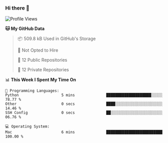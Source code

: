 ### Hi there 👋

<!--
**huayuan4396/huayuan4396** is a ✨ _special_ ✨ repository because its `README.md` (this file) appears on your GitHub profile.

Here are some ideas to get you started:

- 🔭 I’m currently working on ...
- 🌱 I’m currently learning ...
- 👯 I’m looking to collaborate on ...
- 🤔 I’m looking for help with ...
- 💬 Ask me about ...
- 📫 How to reach me: ...
- 😄 Pronouns: ...
- ⚡ Fun fact: ...
-->

<!--START_SECTION:waka-->
![Profile Views](http://img.shields.io/badge/Profile%20Views-1-blue)

**🐱 My GitHub Data** 

> 📦 509.8 kB Used in GitHub's Storage 
 > 
> 🚫 Not Opted to Hire
 > 
> 📜 12 Public Repositories 
 > 
> 🔑 12 Private Repositories 
 > 
📊 **This Week I Spent My Time On** 

```text
💬 Programming Languages: 
Python                   5 mins              ████████████████████░░░░░   78.77 % 
Other                    0 secs              ████░░░░░░░░░░░░░░░░░░░░░   14.46 % 
SSH Config               0 secs              ██░░░░░░░░░░░░░░░░░░░░░░░   06.76 % 

💻 Operating System: 
Mac                      6 mins              █████████████████████████   100.00 % 
```


<!--END_SECTION:waka-->
